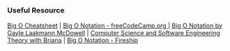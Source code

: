 #

### Useful Resource
[Big O Cheatsheet](https://www.bigocheatsheet.com/) | [Big O Notation - freeCodeCamp.org ](https://youtu.be/Mo4vesaut8g) | [Big O Notation by Gayle Laakmann McDowell](https://youtu.be/v4cd1O4zkGw) | [Computer Science and Software Engineering Theory with Briana](https://www.youtube.com/playlist?list=PLWKjhJtqVAbmfoj2Th9fvxhHIeqFO7wOy) | [Big O Notation - Fireship](https://youtu.be/g2o22C3CRfU)
